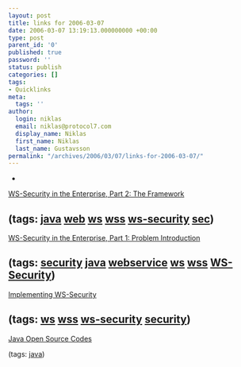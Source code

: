 ```yaml
---
layout: post
title: links for 2006-03-07
date: 2006-03-07 13:19:13.000000000 +00:00
type: post
parent_id: '0'
published: true
password: ''
status: publish
categories: []
tags:
- Quicklinks
meta:
  tags: ''
author:
  login: niklas
  email: niklas@protocol7.com
  display_name: Niklas
  first_name: Niklas
  last_name: Gustavsson
permalink: "/archives/2006/03/07/links-for-2006-03-07/"
---
```

- 
[WS-Security in the Enterprise, Part 2: The Framework](http://www.onjava.com/pub/a/onjava/2005/03/30/wssecurity2.html)

(tags: [java](http://del.icio.us/protocol7/java) [web](http://del.icio.us/protocol7/web) [ws](http://del.icio.us/protocol7/ws) [wss](http://del.icio.us/protocol7/wss) [ws-security](http://del.icio.us/protocol7/ws-security) [sec](http://del.icio.us/protocol7/sec))
- 
[WS-Security in the Enterprise, Part 1: Problem Introduction](http://www.onjava.com/pub/a/onjava/2005/02/09/wssecurity.html)

(tags: [security](http://del.icio.us/protocol7/security) [java](http://del.icio.us/protocol7/java) [webservice](http://del.icio.us/protocol7/webservice) [ws](http://del.icio.us/protocol7/ws) [wss](http://del.icio.us/protocol7/wss) [WS-Security](http://del.icio.us/protocol7/WS-Security))
- 
[Implementing WS-Security](http://www-128.ibm.com/developerworks/webservices/library/ws-security.html)

(tags: [ws](http://del.icio.us/protocol7/ws) [wss](http://del.icio.us/protocol7/wss) [ws-security](http://del.icio.us/protocol7/ws-security) [security](http://del.icio.us/protocol7/security))
- 
[Java Open Source Codes](http://kickjava.com/src/)

(tags: [java](http://del.icio.us/protocol7/java))
